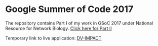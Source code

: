 # Google Summer of Code 2017
The repository contains Part I of my work in GSoC 2017 under National Resource for Network Biology.
[Click here for Part II](https://github.com/jajodiaraghav/PRMHAL)

Temporary link to live application: [DV-IMPACT](http://dvimpact.baderlab.org)
